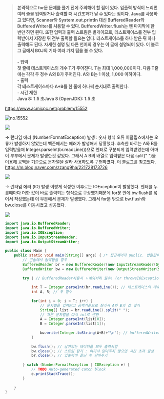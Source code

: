 > **본격적으로 for문 문제를 풀기 전에 주의해야 할 점이 있다. 입출력 방식이 느리면 여러 줄을 입력받거나 출력할 때 시간초과가 날 수 있다는 점이다.
Java를 사용하고 있다면, Scanner와 System.out.println 대신 BufferedReader와 BufferedWriter를 사용할 수 있다. BufferedWriter.flush는 맨 마지막에 한 번만 하면 된다.
또한 입력과 출력 스트림은 별개이므로, 테스트케이스를 전부 입력받아서 저장한 뒤 전부 출력할 필요는 없다. 테스트케이스를 하나 받은 뒤 하나 출력해도 된다.
자세한 설명 및 다른 언어의 경우는 이 글에 설명되어 있다.
이 블로그 글에서 BOJ의 기타 여러 가지 팁을 볼 수 있다.<br><br>- 입력<br>첫 줄에 테스트케이스의 개수 T가 주어진다. T는 최대 1,000,000이다. 다음 T줄에는 각각 두 정수 A와 B가 주어진다. A와 B는 1 이상, 1,000 이하이다.<br>- 출력<br>각 테스트케이스마다 A+B를 한 줄에 하나씩 순서대로 출력한다.<br>- 시간 제한<br>Java 8: 1.5 초Java 8 (OpenJDK): 1.5 초** <br>

https://www.acmicpc.net/problem/15552

![no.15552](https://img1.daumcdn.net/thumb/R1280x0/?scode=mtistory2&fname=https%3A%2F%2Fblog.kakaocdn.net%2Fdn%2F6sCJX%2FbtrzKQB6FEJ%2FoUViBKH53yMmAkYXN2Bds1%2Fimg.png "no.15552")

![](https://img1.daumcdn.net/thumb/R1280x0/?scode=mtistory2&fname=https%3A%2F%2Fblog.kakaocdn.net%2Fdn%2FcBgXed%2Fbtrz3501lGN%2FpJfjDOKMDkQcQV6LtzKzK1%2Fimg.png)

→ 런타임 에러 (NumberFormatException) 발생 : 숫자 형식 오류
이클립스에서는 오류가 발생하지 않았는데 백준에서는 에러가 발생해서 당황했다.
추측한 바로는 A와 B를 입력받을때 Integer.parseInt(br.readLine())으로 엔터로 구분되게 입력받았는데 아마 이 부부에서 문제가 발생한것 같았다.
그래서 A B의 배열로 입력받은 다음 split(" ")을 이용해 공백을 기준으로 문자열을 잘라 사용하도록 구현하였다.
이 블로그를 참고했다.
https://m.blog.naver.com/zzang9ha/221728173726

![](https://img1.daumcdn.net/thumb/R1280x0/?scode=mtistory2&fname=https%3A%2F%2Fblog.kakaocdn.net%2Fdn%2FbBtKPj%2Fbtrz6ru61eG%2FLUnpkCAKhLcTBuO3KGaId0%2Fimg.png)

→ 런타임 에러 (IO) 발생
이렇게 작성한 이후로는 IOException이 발생했다.
엔터를 누를때마다 더한 값이 바로 출력되는 형식으로 구상했기때문에 for문 안에 bw.flush를 넣어서 작성했는데 이 부분에서 문제가 발생했다.
그래서 for문 밖으로 bw.flush와 bw.close를 이동시켰고 성공했다.

![](https://img1.daumcdn.net/thumb/R1280x0/?scode=mtistory2&fname=https%3A%2F%2Fblog.kakaocdn.net%2Fdn%2Fbqt0Mx%2Fbtrz49u4rSx%2FdMGlZwykxVUUc98pyEhkyk%2Fimg.png)

```java
import java.io.BufferedReader;
import java.io.BufferedWriter;
import java.io.IOException;
import java.io.InputStreamReader;
import java.io.OutputStreamWriter;
 
public class Main {
    public static void main(String[] args) { /* 접근제어자 public. 반환값이 없도록 main 함수를 선언한다. */
        // 콘솔에서 입력받을 경우
        BufferedReader br = new BufferedReader(new InputStreamReader(System.in)); // 입력
        BufferedWriter bw = new BufferedWriter(new OutputStreamWriter(System.out)); // 출력
        
        try { // BufferedReader사용시 ㄴ예외처리 필수! (or throwsIOException)
            
            int T = Integer.parseInt(br.readLine()); // 테스트케이스의 개수 : BufferedReader는 String이 return값이기때문에 형변환 필수
            int A, B; // 두 정수
            
            for(int i = 0; i < T; i++) {
                // 문자열을 입력받고 공백기준으로 잘라서 A와 B의 값 넣기
                String[] list = br.readLine().split(" "); 
                // 자른 문자열을 다시 int로 변환
                A = Integer.parseInt(list[0]);
                B = Integer.parseInt(list[1]);
                
                bw.write(Integer.toString(A+B)+"\n"); // bufferedWriter이 string타입으로 반환되기때문에 toString을 이용해 형변환
            }
            
            bw.flush(); // 남아있는 데이터를 모두 출력시킴
            bw.close(); // 스트림 닫기 : 여기서 닫아주지 않으면 시간 초과 발생
            br.close(); // 입출력이 끝난 후 닫아주기
            
        } catch (NumberFormatException | IOException e) {
            // TODO Auto-generated catch block
            e.printStackTrace();
        }
        
    }
}

```
